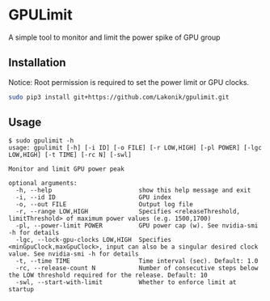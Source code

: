 # GPULimit
A simple tool to monitor and limit the power spike of GPU group

## Installation

Notice: Root permission is required to set the power limit or GPU clocks.

```bash
sudo pip3 install git+https://github.com/Lakonik/gpulimit.git
```

## Usage

```
$ sudo gpulimit -h
usage: gpulimit [-h] [-i ID] [-o FILE] [-r LOW,HIGH] [-pl POWER] [-lgc LOW,HIGH] [-t TIME] [-rc N] [-swl]

Monitor and limit GPU power peak

optional arguments:
  -h, --help                        show this help message and exit
  -i, --id ID                       GPU index
  -o, --out FILE                    Output log file
  -r, --range LOW,HIGH              Specifies <releaseThreshold, limitThreshold> of maximum power values (e.g. 1500,1700)
  -pl, --power-limit POWER          GPU power cap (w). See nvidia-smi -h for details
  -lgc, --lock-gpu-clocks LOW,HIGH  Specifies <minGpuClock,maxGpuClock>, input can also be a singular desired clock value. See nvidia-smi -h for details
  -t, --time TIME                   Time interval (sec). Default: 1.0
  -rc, --release-count N            Number of consecutive steps below the LOW threshold required for the release. Default: 10
  -swl, --start-with-limit          Whether to enforce limit at startup
```